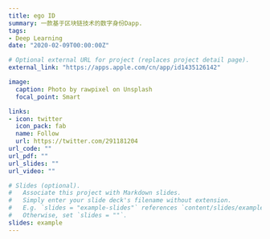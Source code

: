 ```yaml
---
title: ego ID
summary: 一款基于区块链技术的数字身份Dapp.
tags:
- Deep Learning
date: "2020-02-09T00:00:00Z"

# Optional external URL for project (replaces project detail page).
external_link: "https://apps.apple.com/cn/app/id1435126142"

image:
  caption: Photo by rawpixel on Unsplash
  focal_point: Smart

links:
- icon: twitter
  icon_pack: fab
  name: Follow
  url: https://twitter.com/291181204
url_code: ""
url_pdf: ""
url_slides: ""
url_video: ""

# Slides (optional).
#   Associate this project with Markdown slides.
#   Simply enter your slide deck's filename without extension.
#   E.g. `slides = "example-slides"` references `content/slides/example-slides.md`.
#   Otherwise, set `slides = ""`.
slides: example
---
```

